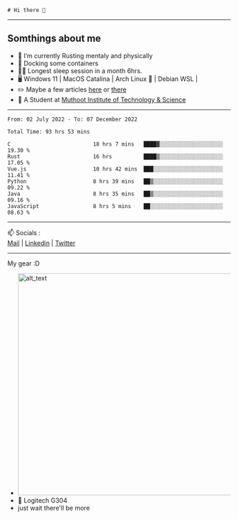 ```
# Hi there 👋
```

---

## Somthings about me


- 🌱 I’m currently Rusting mentaly and physically
- 🐋 Docking some containers
- 😶‍🌫️ Longest sleep session in a month 6hrs.
- 🖥️ Windows 11 | MacOS Catalina | Arch Linux 🦩 | Debian WSL |
- ✏️ Maybe a few articles [here](https://medium.com/@advaithnarayanan8) or [there](https://medium.com/@advaithnarayanan8)
- 📑 A Student at [Muthoot Institute of Technology & Science](https://mgmits.ac.in/)



---

<!--START_SECTION:waka-->

```text
From: 02 July 2022 - To: 07 December 2022

Total Time: 93 hrs 53 mins

C                          18 hrs 7 mins   ████▓░░░░░░░░░░░░░░░░░░░░   19.30 %
Rust                       16 hrs          ████▒░░░░░░░░░░░░░░░░░░░░   17.05 %
Vue.js                     10 hrs 42 mins  ███░░░░░░░░░░░░░░░░░░░░░░   11.41 %
Python                     8 hrs 39 mins   ██▒░░░░░░░░░░░░░░░░░░░░░░   09.22 %
Java                       8 hrs 35 mins   ██▒░░░░░░░░░░░░░░░░░░░░░░   09.16 %
JavaScript                 8 hrs 5 mins    ██░░░░░░░░░░░░░░░░░░░░░░░   08.63 %
```

<!--END_SECTION:waka-->

---

📫 Socials :<br>
[Mail](mailto:advaithnarayanan8@gmail.com) | [Linkedin](https://www.linkedin.com/in/advaith-narayanan-a72152214/) | [Twitter](https://twitter.com/advaithnarayan)


--- 
My gear :D

- [<img alt="alt_text" width="500px" src="https://valid.x86.fr/cache/banner/xv24bv-6.png" />](https://valid.x86.fr/xv24bv)
- 🐁 Logitech G304
- just wait there'll be more
